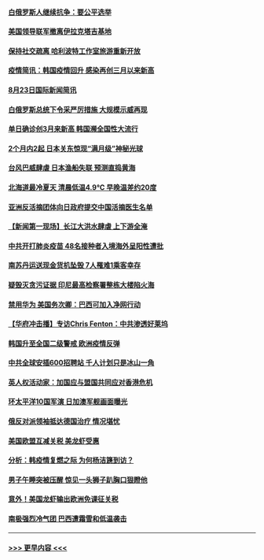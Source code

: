 #### [白俄罗斯人继续抗争：要公平选举](../pages/prog202/a102924747.md?t=08240551) 
#### [美国领导联军撤离伊拉克塔吉基地](../pages/prog202/a102924740.md?t=08240551) 
#### [保持社交疏离 哈利波特工作室旅游重新开放](../pages/prog202/a102924691.md?t=08240551) 
#### [疫情简讯：韩国疫情回升 感染再创三月以来新高](../pages/prog202/a102924687.md?t=08240551) 
#### [8月23日国际新闻简讯](../pages/prog202/a102924668.md?t=08240551) 
#### [白俄罗斯总统下令采严厉措施 大规模示威再现](../pages/prog202/a102924594.md?t=08240551) 
#### [单日确诊创3月来新高 韩国濒全国性大流行](../pages/prog202/a102924626.md?t=08240551) 
#### [2个月内2起 日本关东惊现“满月级”神秘光球](../pages/prog202/a102924589.md?t=08240551) 
#### [台风巴威肆虐 日本渔船失联 预测直捣黄海](../pages/prog202/a102924553.md?t=08240551) 
#### [北海道最冷夏天 清晨低温4.9℃ 早晚温差约20度](../pages/prog202/a102924543.md?t=08240551) 
#### [亚洲反活摘团体向日政府提交中国活摘医生名单](../pages/prog202/a102924534.md?t=08240551) 
#### [【新闻第一现场】长江大洪水肆虐 上下游全淹](../pages/prog202/a102924524.md?t=08240551) 
#### [中共开打肺炎疫苗 48名接种者入境海外呈阳性遭批](../pages/prog202/a102924511.md?t=08240551) 
#### [南苏丹运送现金货机坠毁 7人罹难1乘客幸存](../pages/prog202/a102924486.md?t=08240551) 
#### [疑毁灭贪污证据 印尼最高检察署整栋大楼陷火海](../pages/prog202/a102924021.md?t=08240551) 
#### [禁用华为 美国务次卿：巴西可加入净网行动](../pages/prog202/a102924289.md?t=08240551) 
#### [【华府冲击播】专访Chris Fenton：中共渗透好莱坞](../pages/prog202/a102924260.md?t=08240551) 
#### [韩国升至全国二级警戒 欧洲疫情反弹](../pages/prog202/a102924180.md?t=08240551) 
#### [中共全球安插600招聘站 千人计划只是冰山一角](../pages/prog202/a102924167.md?t=08240551) 
#### [英人权活动家：加国应与盟国共同应对香港危机](../pages/prog202/a102924241.md?t=08240551) 
#### [环太平洋10国军演 日加澳军舰画面曝光](../pages/prog202/a102924168.md?t=08240551) 
#### [俄反对派领袖抵达德国治疗 情况堪忧](../pages/prog202/a102924161.md?t=08240551) 
#### [美国欧盟互减关税 美龙虾受惠](../pages/prog202/a102924132.md?t=08240551) 
#### [分析：韩疫情复燃之际 为何杨洁篪到访？](../pages/prog202/a102924129.md?t=08240551) 
#### [男子午睡突被压醒 惊见一头狮子趴胸口狠瞪他](../pages/prog202/a102924078.md?t=08240551) 
#### [意外！美国龙虾输出欧洲免课征关税](../pages/prog202/a102923977.md?t=08240551) 
#### [南极强烈冷气团 巴西遭霜雪和低温袭击](../pages/prog202/a102923958.md?t=08240551) 

----
#### [ >>> 更早内容 <<< ](../indexes/prog202-earlier.md)
